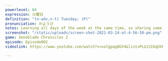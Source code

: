 ```yaml
---
powerlevel: 64
expression: 火曜日
definition: "(n-adv,n-t) Tuesday; (P)"
pronunciation: かようび
notes: Learning all days of the week at the same time, so sharing some screenshots.
screenshot: "/static/uploads/screen-shot-2021-03-24-at-4-56-58-pm.png"
game: Xenoblade Chronicles 2
episode: Episode002
videolink: https://www.youtube.com/watch?v=xolgpqq8GV4&list=PLUiSI6qGVDKsXmMW0GnjV--kUTLhsKN-K&index=2

---
```

